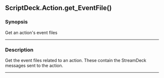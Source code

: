 ScriptDeck.Action.get_EventFile()
---------------------------------

### Synopsis
Get an action's event files

---

### Description

Get the event files related to an action.
These contain the StreamDeck messages sent to the action.

---
